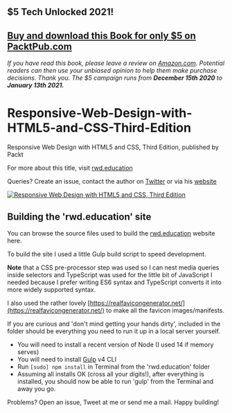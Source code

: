 ## $5 Tech Unlocked 2021!
[Buy and download this Book for only $5 on PacktPub.com](https://www.packtpub.com/product/responsive-web-design-with-html5-and-css-third-edition/9781839211560)
-----
*If you have read this book, please leave a review on [Amazon.com](https://www.amazon.com/gp/product/1839211563).     Potential readers can then use your unbiased opinion to help them make purchase decisions. Thank you. The $5 campaign         runs from __December 15th 2020__ to __January 13th 2021.__*

# Responsive-Web-Design-with-HTML5-and-CSS-Third-Edition

Responsive Web Design with HTML5 and CSS, Third Edition, published by Packt

For more about this title, visit [rwd.education](https://rwd.education)

Queries? Create an issue, contact the author on [Twitter](https://twitter.com/benfrain) or via his [website](https://benfrain.com)

<a href="https://rwd.education"><img src="https://benfrain.com/wp-content/themes/bf2018/img/rwd.png" style="max-width: 600px;" alt="Responsive Web Design with HTML5 and CSS, Third Edition"/></a>

## Building the 'rwd.education' site

You can browse the source files used to build the [rwd.education](https://rwd.education) website here.

To build the site I used a little Gulp build script to speed development.

**Note** that a CSS pre-processor step was used so I can nest media queries inside selectors and TypeScript was used for the little bit of JavaScript I needed because I prefer writing ES6 syntax and TypeScript converts it into more widely supported syntax.

I also used the rather lovely [https://realfavicongenerator.net/](https://realfavicongenerator.net/) to make all the favicon images/manifests.

If you are curious and 'don't mind getting your hands dirty', included in the folder should be everything you need to run it up in a local server yourself.

-   You will need to install a recent version of Node (I used 14 if memory serves)
-   You will need to install [Gulp](https://gulpjs.com) v4 CLI
-   Run <code>[sudo] npm install</code> in Terminal from the 'rwd.education' folder
-   Assuming all installs OK (cross all your digits!), after everything is installed, you should now be able to run 'gulp' from the Terminal and away you go.

Problems? Open an issue, Tweet at me or send me a mail. Happy building!
